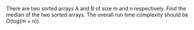 There are two sorted arrays A and B of size m and n respectively. Find the median of the two sorted arrays. The overall run time complexity should be O(log(m + n)).
